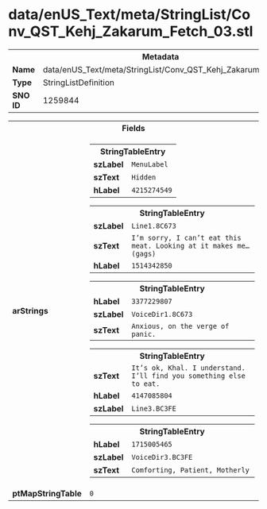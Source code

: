 <h1>data/enUS_Text/meta/StringList/Conv_QST_Kehj_Zakarum_Fetch_03.stl</h1><table><tr><th colspan="100%">Metadata</th></tr><tr><td><b>Name</b></td><td>data/enUS_Text/meta/StringList/Conv_QST_Kehj_Zakarum_Fetch_03.stl</td></tr><tr><td><b>Type</b></td><td>StringListDefinition</td></tr><tr><td><b>SNO ID</b></td><td>1259844</td></tr></table>

<table><tr><th colspan="100%">Fields</th></tr><tr><td><b>arStrings</b></td><td><table><tr><th colspan="100%">StringTableEntry</th></tr><tr><td><b>szLabel</b></td><td><code>MenuLabel</code></td></tr><tr><td><b>szText</b></td><td><code>Hidden</code></td></tr><tr><td><b>hLabel</b></td><td><code>4215274549</code></td></tr></table>


<table><tr><th colspan="100%">StringTableEntry</th></tr><tr><td><b>szLabel</b></td><td><code>Line1.8C673</code></td></tr><tr><td><b>szText</b></td><td><code>I’m sorry, I can’t eat this meat. Looking at it makes me… (gags)</code></td></tr><tr><td><b>hLabel</b></td><td><code>1514342850</code></td></tr></table>


<table><tr><th colspan="100%">StringTableEntry</th></tr><tr><td><b>hLabel</b></td><td><code>3377229807</code></td></tr><tr><td><b>szLabel</b></td><td><code>VoiceDir1.8C673</code></td></tr><tr><td><b>szText</b></td><td><code>Anxious, on the verge of panic. </code></td></tr></table>


<table><tr><th colspan="100%">StringTableEntry</th></tr><tr><td><b>szText</b></td><td><code>It’s ok, Khal. I understand. I’ll find you something else to eat.</code></td></tr><tr><td><b>hLabel</b></td><td><code>4147085804</code></td></tr><tr><td><b>szLabel</b></td><td><code>Line3.BC3FE</code></td></tr></table>


<table><tr><th colspan="100%">StringTableEntry</th></tr><tr><td><b>hLabel</b></td><td><code>1715005465</code></td></tr><tr><td><b>szLabel</b></td><td><code>VoiceDir3.BC3FE</code></td></tr><tr><td><b>szText</b></td><td><code>Comforting, Patient, Motherly </code></td></tr></table>


</td></tr><tr><td><b>ptMapStringTable</b></td><td><code>0</code></td></tr></table>

